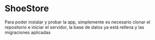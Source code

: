 # ShoeStore

Para poder instalar y probar la app, simplemente es necesario clonar el repositorio e iniciar el servidor, la base de datos ya está rellena y las migraciones aplicadas
